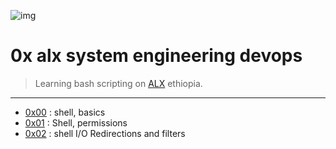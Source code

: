 ![img](https://images.squarespace-cdn.com/content/v1/5f064fad5065bf4b98603cbe/1470eb72-6bc8-44da-944d-cd43a2c9d162/ALX+PNG.png?format=300w)
# 0x alx system engineering devops

>Learning bash scripting on [ALX](https://www.alxethiopia.com/) ethiopia.

---

- [0x00](./0x00-shell_basics) : shell, basics
- [0x01](./0x01-shell_permissions) : Shell, permissions
- [0x02](./0x02-shell_redirections) : shell I/O Redirections and filters

